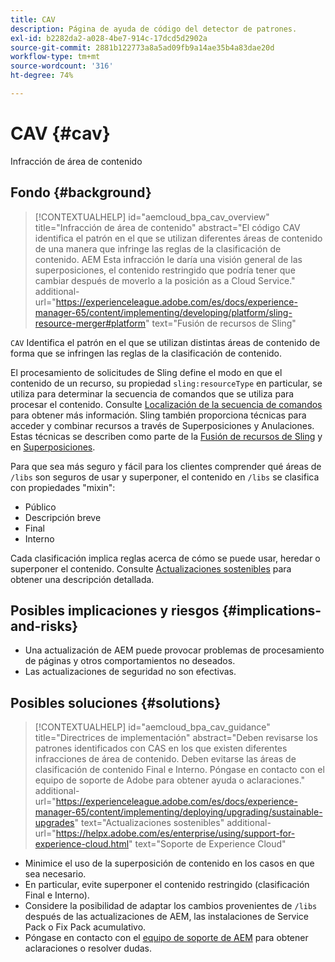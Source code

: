 ```yaml
---
title: CAV
description: Página de ayuda de código del detector de patrones.
exl-id: b2282da2-a028-4be7-914c-17dcd5d2902a
source-git-commit: 2881b122773a8a5ad09fb9a14ae35b4a83dae20d
workflow-type: tm+mt
source-wordcount: '316'
ht-degree: 74%

---
```


# CAV {#cav}

Infracción de área de contenido

## Fondo {#background}

>[!CONTEXTUALHELP]
>id="aemcloud_bpa_cav_overview"
>title="Infracción de área de contenido"
>abstract="El código CAV identifica el patrón en el que se utilizan diferentes áreas de contenido de una manera que infringe las reglas de la clasificación de contenido. AEM Esta infracción le daría una visión general de las superposiciones, el contenido restringido que podría tener que cambiar después de moverlo a la posición as a Cloud Service."
>additional-url="https://experienceleague.adobe.com/es/docs/experience-manager-65/content/implementing/developing/platform/sling-resource-merger#platform" text="Fusión de recursos de Sling"

`CAV` Identifica el patrón en el que se utilizan distintas áreas de contenido de forma que se infringen las reglas de la clasificación de contenido.

El procesamiento de solicitudes de Sling define el modo en que el contenido de un recurso, su propiedad `sling:resourceType` en particular, se utiliza para determinar la secuencia de comandos que se utiliza para procesar el contenido. Consulte [Localización de la secuencia de comandos](https://experienceleague.adobe.com/es/docs/experience-manager-65/content/implementing/developing/introduction/the-basics#locating-the-scrip) para obtener más información. Sling también proporciona técnicas para acceder y combinar recursos a través de Superposiciones y Anulaciones. Estas técnicas se describen como parte de la [Fusión de recursos de Sling](https://experienceleague.adobe.com/es/docs/experience-manager-65/content/implementing/developing/platform/sling-resource-merger) y en [Superposiciones](https://experienceleague.adobe.com/es/docs/experience-manager-65/content/implementing/developing/platform/overlays).

Para que sea más seguro y fácil para los clientes comprender qué áreas de `/libs` son seguros de usar y superponer, el contenido en `/libs` se clasifica con propiedades &quot;mixin&quot;:

* Público
* Descripción breve
* Final
* Interno

Cada clasificación implica reglas acerca de cómo se puede usar, heredar o superponer el contenido. Consulte [Actualizaciones sostenibles](https://experienceleague.adobe.com/es/docs/experience-manager-65/content/implementing/deploying/upgrading/sustainable-upgrades) para obtener una descripción detallada.

## Posibles implicaciones y riesgos {#implications-and-risks}

* Una actualización de AEM puede provocar problemas de procesamiento de páginas y otros comportamientos no deseados.
* Las actualizaciones de seguridad no son efectivas.

## Posibles soluciones {#solutions}

>[!CONTEXTUALHELP]
>id="aemcloud_bpa_cav_guidance"
>title="Directrices de implementación"
>abstract="Deben revisarse los patrones identificados con CAS en los que existen diferentes infracciones de área de contenido. Deben evitarse las áreas de clasificación de contenido Final e Interno. Póngase en contacto con el equipo de soporte de Adobe para obtener ayuda o aclaraciones."
>additional-url="https://experienceleague.adobe.com/es/docs/experience-manager-65/content/implementing/deploying/upgrading/sustainable-upgrades" text="Actualizaciones sostenibles"
>additional-url="https://helpx.adobe.com/es/enterprise/using/support-for-experience-cloud.html" text="Soporte de Experience Cloud"

* Minimice el uso de la superposición de contenido en los casos en que sea necesario.
* En particular, evite superponer el contenido restringido (clasificación Final e Interno).
* Considere la posibilidad de adaptar los cambios provenientes de `/libs` después de las actualizaciones de AEM, las instalaciones de Service Pack o Fix Pack acumulativo.
* Póngase en contacto con el [equipo de soporte de AEM](https://helpx.adobe.com/es/enterprise/using/support-for-experience-cloud.html) para obtener aclaraciones o resolver dudas.
